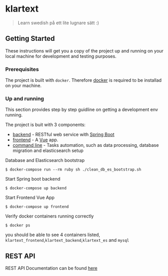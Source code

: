 # klartext
> Learn swedish på ett lite lugnare sätt :)

## Getting Started

These instructions will get you a copy of the project up and running on your local machine for development and testing purposes.

### Prerequisites

The project is built with `docker`. Therefore [docker](https://www.docker.com) is required to be installad on your machine.

### Up and running

This section provides step by step guidline on getting a development env running.

The project is buit with 3 components:

  * [backend](https://github.com/chuan-su/klartext/tree/master/backend/README.md)      - RESTful web service with [Spring Boot](https://docs.spring.io/spring-boot/docs/current/reference/htmlsingle/)
  * [frontend](https://github.com/chuan-su/klartext/tree/master/frontend/README.md)     - A [Vue](https://vuejs.org/v2/guide/) app.
  * [command line](https://github.com/chuan-su/klartext/blob/master/ruby-scripts/README.md) - Tasks automation, such as data processing, database migration and elasticsearch setup
  
Database and Elasticsearch bootstrap

    $ docker-compose run --rm ruby sh ./clean_db_es_bootstrap.sh

Start Spring boot backend

    $ docker-compose up backend
    
Start Frontend Vue App
    
    $ docker-compose up frontend

Verify docker containers running correctly
    
    $ docker ps
    
you should be able to see 4 containers listed, `klartext_frontend`,`klartext_backend`,`klartext_es` and `mysql`

## REST API

REST API Documentation can be found [here](https://github.com/chuan-su/klartext/blob/master/backend/API.md)

       

    

    
    

